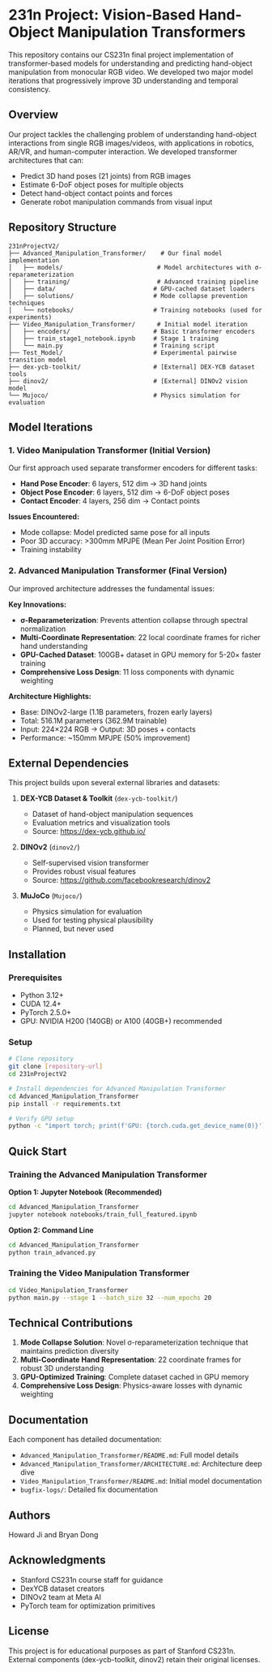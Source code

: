 # 231n Project: Vision-Based Hand-Object Manipulation Transformers

This repository contains our CS231n final project implementation of transformer-based models for understanding and predicting hand-object manipulation from monocular RGB video. We developed two major model iterations that progressively improve 3D understanding and temporal consistency.

## Overview

Our project tackles the challenging problem of understanding hand-object interactions from single RGB images/videos, with applications in robotics, AR/VR, and human-computer interaction. We developed transformer architectures that can:

- Predict 3D hand poses (21 joints) from RGB images
- Estimate 6-DoF object poses for multiple objects
- Detect hand-object contact points and forces
- Generate robot manipulation commands from visual input

## Repository Structure

```
231nProjectV2/
├── Advanced_Manipulation_Transformer/    # Our final model implementation
│   ├── models/                          # Model architectures with σ-reparameterization
│   ├── training/                        # Advanced training pipeline
│   ├── data/                           # GPU-cached dataset loaders
│   ├── solutions/                      # Mode collapse prevention techniques
│   └── notebooks/                      # Training notebooks (used for experiments)
├── Video_Manipulation_Transformer/      # Initial model iteration
│   ├── encoders/                       # Basic transformer encoders
│   ├── train_stage1_notebook.ipynb     # Stage 1 training
│   └── main.py                         # Training script
├── Test_Model/                         # Experimental pairwise transition model
├── dex-ycb-toolkit/                    # [External] DEX-YCB dataset tools
├── dinov2/                             # [External] DINOv2 vision model
└── Mujoco/                             # Physics simulation for evaluation
```

## Model Iterations

### 1. Video Manipulation Transformer (Initial Version)
Our first approach used separate transformer encoders for different tasks:
- **Hand Pose Encoder**: 6 layers, 512 dim → 3D hand joints
- **Object Pose Encoder**: 6 layers, 512 dim → 6-DoF object poses  
- **Contact Encoder**: 4 layers, 256 dim → Contact points

**Issues Encountered:**
- Mode collapse: Model predicted same pose for all inputs
- Poor 3D accuracy: >300mm MPJPE (Mean Per Joint Position Error)
- Training instability

### 2. Advanced Manipulation Transformer (Final Version)
Our improved architecture addresses the fundamental issues:

**Key Innovations:**
- **σ-Reparameterization**: Prevents attention collapse through spectral normalization
- **Multi-Coordinate Representation**: 22 local coordinate frames for richer hand understanding
- **GPU-Cached Dataset**: 100GB+ dataset in GPU memory for 5-20× faster training
- **Comprehensive Loss Design**: 11 loss components with dynamic weighting

**Architecture Highlights:**
- Base: DINOv2-large (1.1B parameters, frozen early layers)
- Total: 516.1M parameters (362.9M trainable)
- Input: 224×224 RGB → Output: 3D poses + contacts
- Performance: ~150mm MPJPE (50% improvement)

## External Dependencies

This project builds upon several external libraries and datasets:

1. **DEX-YCB Dataset & Toolkit** (`dex-ycb-toolkit/`)
   - Dataset of hand-object manipulation sequences
   - Evaluation metrics and visualization tools
   - Source: https://dex-ycb.github.io/

2. **DINOv2** (`dinov2/`)
   - Self-supervised vision transformer
   - Provides robust visual features
   - Source: https://github.com/facebookresearch/dinov2

3. **MuJoCo** (`Mujoco/`)
   - Physics simulation for evaluation
   - Used for testing physical plausibility
   - Planned, but never used

## Installation

### Prerequisites
- Python 3.12+
- CUDA 12.4+
- PyTorch 2.5.0+
- GPU: NVIDIA H200 (140GB) or A100 (40GB+) recommended

### Setup
```bash
# Clone repository
git clone [repository-url]
cd 231nProjectV2

# Install dependencies for Advanced Manipulation Transformer
cd Advanced_Manipulation_Transformer
pip install -r requirements.txt

# Verify GPU setup
python -c "import torch; print(f'GPU: {torch.cuda.get_device_name(0)}')"
```

## Quick Start

### Training the Advanced Manipulation Transformer

**Option 1: Jupyter Notebook (Recommended)**
```bash
cd Advanced_Manipulation_Transformer
jupyter notebook notebooks/train_full_featured.ipynb
```

**Option 2: Command Line**
```bash
cd Advanced_Manipulation_Transformer
python train_advanced.py
```

### Training the Video Manipulation Transformer
```bash
cd Video_Manipulation_Transformer
python main.py --stage 1 --batch_size 32 --num_epochs 20
```

## Technical Contributions

1. **Mode Collapse Solution**: Novel σ-reparameterization technique that maintains prediction diversity
2. **Multi-Coordinate Hand Representation**: 22 coordinate frames for robust 3D understanding
3. **GPU-Optimized Training**: Complete dataset cached in GPU memory
4. **Comprehensive Loss Design**: Physics-aware losses with dynamic weighting

## Documentation

Each component has detailed documentation:
- `Advanced_Manipulation_Transformer/README.md`: Full model details
- `Advanced_Manipulation_Transformer/ARCHITECTURE.md`: Architecture deep dive
- `Video_Manipulation_Transformer/README.md`: Initial model documentation
- `bugfix-logs/`: Detailed fix documentation

## Authors

Howard Ji and Bryan Dong

## Acknowledgments

- Stanford CS231n course staff for guidance
- DexYCB dataset creators
- DINOv2 team at Meta AI
- PyTorch team for optimization primitives

## License

This project is for educational purposes as part of Stanford CS231n.
External components (dex-ycb-toolkit, dinov2) retain their original licenses.